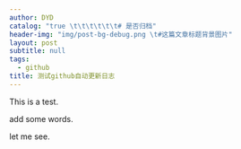 ```yaml
---
author: DYD
catalog: "true \t\t\t\t\t\t# 是否归档"
header-img: "img/post-bg-debug.png \t#这篇文章标题背景图片"
layout: post
subtitle: null
tags:
  - github
title: 测试github自动更新日志
---
```


This is a test.

add some words.

let me see.
